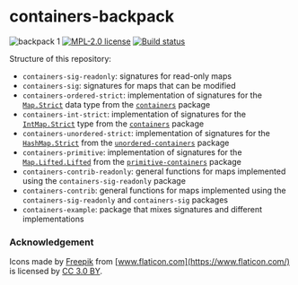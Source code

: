# containers-backpack

![backpack 1](https://user-images.githubusercontent.com/4276606/44077109-23f24b62-9fd5-11e8-8069-b6ca9e45db79.png)
[![MPL-2.0 license](https://img.shields.io/badge/license-MPL--2.0-blue.svg)](https://github.com/kowainik/containers-backpack/blob/master/LICENSE)
[![Build status](https://secure.travis-ci.org/kowainik/containers-backpack.svg)](https://travis-ci.org/kowainik/containers-backpack)

Structure of this repository:

* `containers-sig-readonly`: signatures for read-only maps
* `containers-sig`: signatures for maps that can be modified
* `containers-ordered-strict`: implementation of signatures for the [`Map.Strict`](https://hackage.haskell.org/package/containers-0.6.0.1/docs/Data-Map-Strict.html) data type from the [`containers`](https://hackage.haskell.org/package/containers) package
* `containers-int-strict`: implementation of signatures for the [`IntMap.Strict`](https://hackage.haskell.org/package/containers-0.6.0.1/docs/Data-IntMap-Strict.html) type from the [`containers`](https://hackage.haskell.org/package/containers) package
* `containers-unordered-strict`: implementation of signatures for the [`HashMap.Strict`](http://hackage.haskell.org/package/unordered-containers-0.2.9.0/docs/Data-HashMap-Strict.html) from the [`unordered-containers`](http://hackage.haskell.org/package/unordered-containers) package
* `containers-primitive`: implementation of signatures for the [`Map.Lifted.Lifted`](http://hackage.haskell.org/package/primitive-containers-0.2.0/docs/Data-Map-Lifted-Lifted.html) from the [`primitive-containers`](http://hackage.haskell.org/package/primitive-containers) package
* `containers-contrib-readonly`: general functions for maps implemented using the `containers-sig-readonly` package
* `containers-contrib`: general functions for maps implemented using the `containers-sig-readonly` and `containers-sig` packages
* `containers-example`: package that mixes signatures and different implementations


### Acknowledgement

Icons made by [Freepik](http://www.freepik.com) from [www.flaticon.com](https://www.flaticon.com/) is licensed by [CC 3.0 BY](http://creativecommons.org/licenses/by/3.0/).
